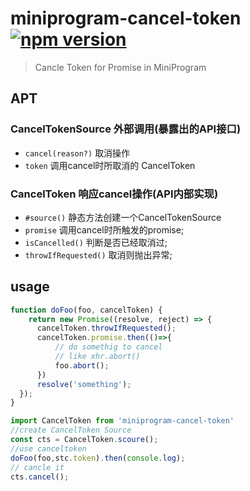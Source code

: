 # miniprogram-cancel-token [![npm version](https://badge.fury.io/js/miniprogram-cancel-token.svg)](https://npmjs.com/package/miniprogram-cancel-token)

> Cancle Token for Promise in MiniProgram

## APT

### CancelTokenSource 外部调用(暴露出的API接口)

* `cancel(reason?)` 取消操作
* `token` 调用cancel时所取消的 CancelToken 

### CancelToken 响应cancel操作(API内部实现)

* `#source()` 静态方法创建一个CancelTokenSource
* `promise` 调用cancel时所触发的promise;
* `isCancelled()` 判断是否已经取消过;
* `throwIfRequested()` 取消则抛出异常;

## usage

```js
function doFoo(foo, cancelToken) {
    return new Promise((resolve, reject) => {
      cancelToken.throwIfRequested();
      cancelToken.promise.then(()=>{
          // do somethig to cancel
          // like xhr.abort()
          foo.abort();
      })
      resolve('something');
  });
}
```

```js
import CancelToken from 'miniprogram-cancel-token'
//create CancelToken Source
const cts = CancelToken.scoure();
//use canceltoken
doFoo(foo,stc.token).then(console.log);
// cancle it
cts.cancel();

```